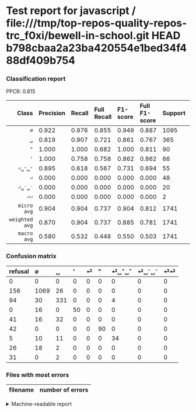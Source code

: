 # Test report for javascript / file:///tmp/top-repos-quality-repos-trc_f0xi/bewell-in-school.git HEAD b798cbaa2a23ba420554e1bed34f488df409b754

### Classification report

PPCR: 0.815

| Class | Precision | Recall | Full Recall | F1-score | Full F1-score | Support | Full Support | PPCR |
|------:|:----------|:-------|:------------|:---------|:---------|:--------|:-------------|:-----|
| `∅` | 0.922| 0.976| 0.855| 0.949| 0.887| 1095| 1251| 0.875 |
| `␣` | 0.819| 0.907| 0.721| 0.861| 0.767| 365| 459| 0.795 |
| `"` | 1.000| 1.000| 0.682| 1.000| 0.811| 90| 132| 0.682 |
| `'` | 1.000| 0.758| 0.758| 0.862| 0.862| 66| 66| 1.000 |
| `⏎␣⁺␣⁺` | 0.895| 0.618| 0.567| 0.731| 0.694| 55| 60| 0.917 |
| `⏎` | 0.000| 0.000| 0.000| 0.000| 0.000| 48| 89| 0.539 |
| `⏎␣⁻␣⁻` | 0.000| 0.000| 0.000| 0.000| 0.000| 20| 46| 0.435 |
| `⏎⏎` | 0.000| 0.000| 0.000| 0.000| 0.000| 2| 33| 0.061 |
| `micro avg` | 0.904| 0.904| 0.737| 0.904| 0.812| 1741| 2136| 0.815 |
| `weighted avg` | 0.870| 0.904| 0.737| 0.885| 0.781| 1741| 2136| 0.815 |
| `macro avg` | 0.580| 0.532| 0.448| 0.550| 0.503| 1741| 2136| 0.815 |

### Confusion matrix

|refusal|  ∅| ␣| '| ⏎| "| ⏎␣⁺␣⁺| ⏎␣⁻␣⁻| ⏎⏎| 
|:---|:---|:---|:---|:---|:---|:---|:---|:---|
|0 |0 |0 |0 |0 |0 |0 |0 |0 |
|156 |1069 |26 |0 |0 |0 |0 |0 |0 |
|94 |30 |331 |0 |0 |0 |4 |0 |0 |
|0 |16 |0 |50 |0 |0 |0 |0 |0 |
|41 |16 |32 |0 |0 |0 |0 |0 |0 |
|42 |0 |0 |0 |0 |90 |0 |0 |0 |
|5 |10 |11 |0 |0 |0 |34 |0 |0 |
|26 |18 |2 |0 |0 |0 |0 |0 |0 |
|31 |0 |2 |0 |0 |0 |0 |0 |0 |

### Files with most errors

| filename | number of errors|
|:----:|:-----|

<details>
    <summary>Machine-readable report</summary>
```json
{
  "cl_report": {"\"": {"f1-score": 1.0, "precision": 1.0, "recall": 1.0, "support": 90}, "\u0027": {"f1-score": 0.8620689655172413, "precision": 1.0, "recall": 0.7575757575757576, "support": 66}, "macro avg": {"f1-score": 0.5503307443508731, "precision": 0.5795488279414653, "recall": 0.5323578248235783, "support": 1741}, "micro avg": {"f1-score": 0.9040781160252729, "precision": 0.9040781160252729, "recall": 0.9040781160252729, "support": 1741}, "weighted avg": {"f1-score": 0.8845328658880748, "precision": 0.8697457539183359, "recall": 0.9040781160252729, "support": 1741}, "\u2205": {"f1-score": 0.9485359361135759, "precision": 0.9223468507333908, "recall": 0.9762557077625571, "support": 1095}, "\u23ce": {"f1-score": 0.0, "precision": 0.0, "recall": 0.0, "support": 48}, "\u23ce\u23ce": {"f1-score": 0.0, "precision": 0.0, "recall": 0.0, "support": 2}, "\u23ce\u2423\u207a\u2423\u207a": {"f1-score": 0.7311827956989247, "precision": 0.8947368421052632, "recall": 0.6181818181818182, "support": 55}, "\u23ce\u2423\u207b\u2423\u207b": {"f1-score": 0.0, "precision": 0.0, "recall": 0.0, "support": 20}, "\u2423": {"f1-score": 0.8608582574772432, "precision": 0.8193069306930693, "recall": 0.9068493150684932, "support": 365}},
  "cl_report_full": {"\"": {"f1-score": 0.8108108108108109, "precision": 1.0, "recall": 0.6818181818181818, "support": 132}, "\u0027": {"f1-score": 0.8620689655172413, "precision": 1.0, "recall": 0.7575757575757576, "support": 66}, "macro avg": {"f1-score": 0.5026232247430769, "precision": 0.5795488279414653, "recall": 0.4477137363193225, "support": 2136}, "micro avg": {"f1-score": 0.811968016507609, "precision": 0.9040781160252729, "recall": 0.7368913857677902, "support": 2136}, "weighted avg": {"f1-score": 0.7806458557812754, "precision": 0.8340833342611922, "recall": 0.7368913857677902, "support": 2136}, "\u2205": {"f1-score": 0.8871369294605809, "precision": 0.9223468507333908, "recall": 0.8545163868904876, "support": 1251}, "\u23ce": {"f1-score": 0.0, "precision": 0.0, "recall": 0.0, "support": 89}, "\u23ce\u23ce": {"f1-score": 0.0, "precision": 0.0, "recall": 0.0, "support": 33}, "\u23ce\u2423\u207a\u2423\u207a": {"f1-score": 0.6938775510204083, "precision": 0.8947368421052632, "recall": 0.5666666666666667, "support": 60}, "\u23ce\u2423\u207b\u2423\u207b": {"f1-score": 0.0, "precision": 0.0, "recall": 0.0, "support": 46}, "\u2423": {"f1-score": 0.7670915411355737, "precision": 0.8193069306930693, "recall": 0.7211328976034859, "support": 459}},
  "ppcr": 0.8150749063670412
}
```
</details>

